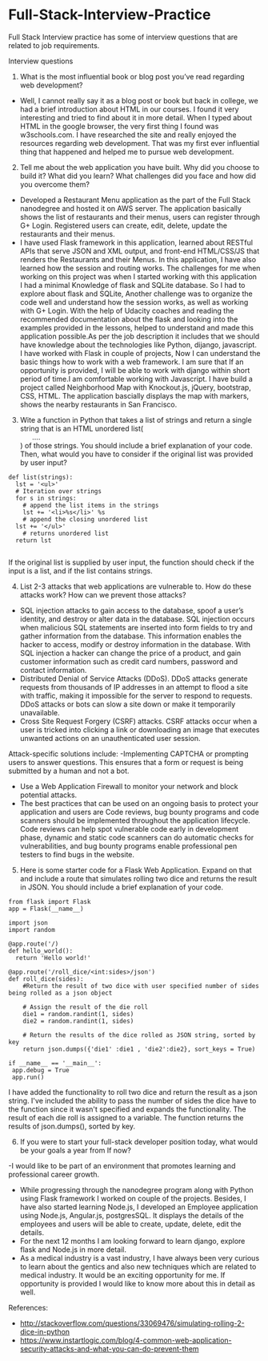 # Full-Stack-Interview-Practice
Full Stack Interview practice has some of interview questions that are related to job requirements. 

Interview questions

1. What is the most influential book or blog post you’ve read regarding web  development?
  - Well, I cannot really say it as a blog post or book but back in college, we had a brief introduction about HTML in our courses. I found it very interesting and tried to find about it in more detail. 
   When I typed about HTML in the google browser, the very first thing I found was w3schools.com.  I have researched the site and really enjoyed the resources regarding web development. 
   That was my first ever influential thing that happened and helped me to pursue web development.
  
2. Tell me about the web application you have built. Why did you choose to build it? What did you learn? What challenges did you face and how did you overcome them?
 -  Developed a Restaurant Menu application as the part of the Full Stack nanodegree and hosted it on AWS server. The application basically shows the list of restaurants and their menus, users can register through G+ Login. Registered users can create, edit, delete, update the restaurants and their menus.
 - I have used Flask framework in this application,  learned about RESTful APIs that serve JSON and XML output, and front-end HTML/CSS/JS that renders the Restaurants and their Menus. In this application, I have also learned how the session and routing works.
   The challenges for me when working on this project was when I started working with this application I had a minimal Knowledge of flask and SQLite database. So I had to explore about flask and SQLite, Another challenge was to organize the code well and understand how the session works, as well as working with G+ Login. With the help of Udacity coaches and reading the recommended documentation about the flask and looking into the examples provided in the lessons, helped to understand and made this application possible.As per the job description it includes that we should have knowledge about the technologies like Python, dijango, javascript. I have worked with Flask in couple of projects, Now I can understand the basic things how to work with a web framework. I am sure that If an opportunity is provided, I will be able to work with django within short period of time.I am comfortable working with Javascript. I have build a project called Neighborhood Map with Knockout.js, jQuery, bootstrap, CSS, HTML. The application bascially displays the map with markers, shows the nearby 
restaurants in San Francisco.   

3. Wite a function in Python that takes a list of strings and return a single string that is an HTML unordered list(<ul>….</ul>) of those strings. You should include a brief explanation of your code. Then, what would you have to consider  if the original list was provided by user input?
``` 
def list(strings):
  lst = '<ul>'
  # Iteration over strings
  for s in strings:
    # append the list items in the strings
    lst += '<li>%s</li>' %s
    # append the closing unordered list
  lst += '</ul>'
    # returns unordered list
  return lst
 
  ``` 
  If the original list is supplied by user input, the function should check if the input is a list, and if the list contains strings.

4. List 2-3 attacks that web applications are vulnerable to. How do these attacks work? How can we prevent those attacks?
  -	SQL injection attacks to gain access to the database, spoof  a user’s identity,  and destroy or alter data in the database. SQL injection occurs when malicious SQL statements are inserted into form fields to try and gather information from the database. This information enables the hacker to access, modify or destroy information in the database. With SQL injection a hacker can change the price of a product, and gain customer information such as credit card numbers, password and contact information.
  -	Distributed Denial of Service Attacks (DDoS). DDoS attacks generate requests from thousands  of IP addresses in an attempt to flood a site with traffic, making it impossible for the server to respond to requests. DDoS attacks or bots can slow a site down or make it temporarily unavailable.
  -	Cross Site Request Forgery (CSRF) attacks. CSRF attacks occur when a user is tricked into clicking a link or downloading an image that executes unwanted actions on an unauthenticated user session.
  
  Attack-specific solutions include:
  -Implementing CAPTCHA or prompting users to answer questions. This ensures that a form or request is being submitted by a human and not a bot.
  - Use a Web Application Firewall to monitor your network and block potential attacks.
  - The best practices that can be used on an ongoing basis to protect your application and users are Code reviews, bug bounty programs      and code scanners should be implemented throughout the application lifecycle. Code reviews can help spot vulnerable code early in          development phase, dynamic and static code scanners can do automatic checks for vulnerabilities, and bug bounty programs enable            professional pen testers to find bugs in the website.
 
5. Here is some starter code for a Flask Web Application. Expand on that and include a route that simulates rolling two dice and returns    the result in JSON. You should include a brief explanation of your code.
```
from flask import Flask
app = Flask(__name__)

import json
import random

@app.route('/)
def hello_world():
  return 'Hello world!'
  
@app.route('/roll_dice/<int:sides>/json')
def roll_dice(sides):
    #Return the result of two dice with user specified number of sides being rolled as a json object
    
    # Assign the result of the die roll
    die1 = random.randint(1, sides)
    die2 = random.randint(1, sides)
    
    # Return the results of the dice rolled as JSON string, sorted by key
    return json.dumps({'die1' :die1 , 'die2':die2}, sort_keys = True)

if __name__ == '__main__':
 app.debug = True
 app.run()
```
I have  added the functionality to roll two dice and return the result as a json string. I've included the ability to pass the number of sides the dice have to the function since it wasn't specified and expands the functionality. The result of each die roll is assigned to a variable. The function returns the results of json.dumps(), sorted by key.


6. If you were to start your full-stack developer position today, what would be your goals a year from If now?

-I would like to be part of an environment that promotes learning and professional career growth. 
- While progressing through the nanodegree program along with Python using Flask framework I worked on couple of the projects. Besides, I   have  also started learning Node.js, I developed an Employee application using Node.js, Angular.js, postgresSQL. It displays the details   of the employees and users will be able to create, update, delete, edit the details.
- For the next 12 months I am looking forward to learn django, explore flask and Node.js in more detail.
- As a medical industry is a vast industry, I have always been very curious to learn about the gentics and also new techniques which are     related to medical industry. It would be an exciting opportunity for me. If opportunity is provided I would like to know more about this   in detail as well.  

References:
- http://stackoverflow.com/questions/33069476/simulating-rolling-2-dice-in-python
- https://www.instartlogic.com/blog/4-common-web-application-security-attacks-and-what-you-can-do-prevent-them

